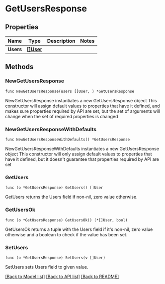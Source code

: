 # GetUsersResponse

## Properties

Name | Type | Description | Notes
------------ | ------------- | ------------- | -------------
**Users** | [**[]User**](User.md) |  | 

## Methods

### NewGetUsersResponse

`func NewGetUsersResponse(users []User, ) *GetUsersResponse`

NewGetUsersResponse instantiates a new GetUsersResponse object
This constructor will assign default values to properties that have it defined,
and makes sure properties required by API are set, but the set of arguments
will change when the set of required properties is changed

### NewGetUsersResponseWithDefaults

`func NewGetUsersResponseWithDefaults() *GetUsersResponse`

NewGetUsersResponseWithDefaults instantiates a new GetUsersResponse object
This constructor will only assign default values to properties that have it defined,
but it doesn't guarantee that properties required by API are set

### GetUsers

`func (o *GetUsersResponse) GetUsers() []User`

GetUsers returns the Users field if non-nil, zero value otherwise.

### GetUsersOk

`func (o *GetUsersResponse) GetUsersOk() (*[]User, bool)`

GetUsersOk returns a tuple with the Users field if it's non-nil, zero value otherwise
and a boolean to check if the value has been set.

### SetUsers

`func (o *GetUsersResponse) SetUsers(v []User)`

SetUsers sets Users field to given value.



[[Back to Model list]](../README.md#documentation-for-models) [[Back to API list]](../README.md#documentation-for-api-endpoints) [[Back to README]](../README.md)


